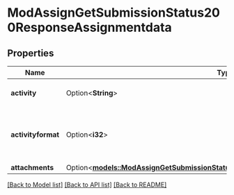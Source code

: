 # ModAssignGetSubmissionStatus200ResponseAssignmentdata

## Properties

Name | Type | Description | Notes
------------ | ------------- | ------------- | -------------
**activity** | Option<**String**> | Text of activity | [optional][default to null]
**activityformat** | Option<**i32**> | activity format (1 = HTML, 0 = MOODLE, 2 = PLAIN, or 4 = MARKDOWN) | [optional]
**attachments** | Option<[**models::ModAssignGetSubmissionStatus200ResponseAssignmentdataAttachments**](mod_assign_get_submission_status_200_response_assignmentdata_attachments.md)> |  | [optional]

[[Back to Model list]](../README.md#documentation-for-models) [[Back to API list]](../README.md#documentation-for-api-endpoints) [[Back to README]](../README.md)


